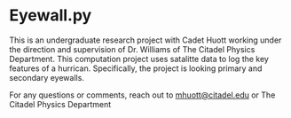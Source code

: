 # Eyewall.py
This is an undergraduate research project with Cadet Huott working under the direction and supervision of Dr. Williams of The Citadel Physics Department.  This computation project uses satalitte data to log the key features of a hurrican.  Specifically, the project is looking primary and secondary eyewalls.

For any questions or comments, reach out to mhuott@citadel.edu or The Citadel Physics Department
